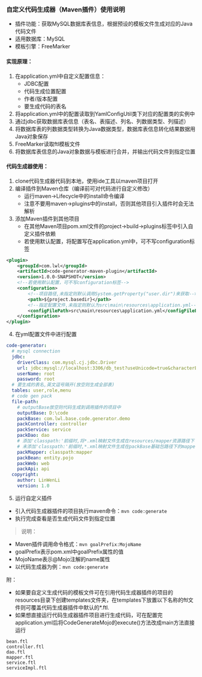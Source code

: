 ### 自定义代码生成器（Maven插件）使用说明
* 插件功能：获取MySQL数据库表信息，根据预设的模板文件生成对应的Java代码文件
* 适用数据库：MySQL
* 模板引擎：FreeMarker

#### 实现原理：
1. 在application.yml中自定义配置信息：
    * JDBC配置
    * 代码生成位置配置
    * 作者/版本配置
    * 要生成代码的表名
2. 将application.yml中的配置读取到YamlConfigUtil类下对应的配置类的实例中
3. 通过jdbc获取数据库表信息（表名、表描述、列名、列数据类型、列描述）
4. 将数据库表的列数据类型转换为Java数据类型，数据库表信息转化结果数据用Java对象保存
5. FreeMarker读取ftl模板文件
6. 将数据库表信息的Java对象数据与模板进行合并，并输出代码文件到指定位置

#### 代码生成器使用：
1. clone代码生成器代码到本地，使用ide工具以maven项目打开
2. 编译插件到Maven仓库（编译前可对代码进行自定义修改）
    * 运行maven->Lifecycle中的install命令编译
    * 注意不要用maven->plugins中的install，否则其他项目引入插件时会无法解析
3. 添加Maven插件到其他项目
    * 在其他Maven项目pom.xml文件的project->build->plugins标签中引入自定义插件依赖
    * 若使用默认配置，将配置写在application.yml中，可不写configuration标签
```xml
<plugin>
    <groupId>com.lwl</groupId>
    <artifactId>code-generator-maven-plugin</artifactId>
    <version>1.0.0-SNAPSHOT</version>
    <!--若使用默认配置，可不写configuration标签-->
    <configuration>
        <!--项目路径,未指定则默认调用System.getProperty("user.dir")来获取-->
        <path>${project.basedir}</path>
        <!--指定配置文件,未指定则默认为src\main\resources\application.yml-->
        <configFilePath>src\main\resources\application.yml</configFilePath>
    </configuration>
</plugin>
```
4. 在yml配置文件中进行配置
```yaml
code-generator:
  # mysql connection
  jdbc:
    driverClass: com.mysql.cj.jdbc.Driver
    url: jdbc:mysql://localhost:3306/db_test?useUnicode=true&characterEncoding=utf-8&allowMultiQueries=true
    userName: root
    password: root
  # 要生成的表名,英文逗号隔开(放空则生成全部表)
  tables: user,role,menu
  # code gen pack
  file-path:
    # outputBase放空则代码生成到调用插件的项目中
    outputBase: D:\code
    packBase: com.lwl.base.code.generator.demo
    packController: controller
    packService: service
    packDao: dao
    # 添加'classpath:'前缀时,将*.xml映射文件生成在resources/mapper资源路径下
    # 未添加'classpath:'前缀时,*.xml映射文件生成在packBase基础包路径下的mapper包中
    packMapper: classpath:mapper
    packBean: entity.pojo
    packWeb: web
    packApi: api
  copyright:
    author: LinWenLi
    version: 1.0
```
5. 运行自定义插件
- 引入代码生成器插件的项目执行maven命令：`mvn code:generate`
- 执行完成查看是否生成代码文件到指定位置

> 说明：
* Maven插件调用命令格式：`mvn goalPrefix:MojoName`
* goalPrefix表示pom.xml中goalPrefix属性的值
* MojoName表示@Mojo注解的name属性
* 以代码生成器为例：`mvn code:generate`

附：
* 如果要自定义生成代码的模板文件可在引用代码生成器插件的项目的resources目录下创建templates文件夹，在templates下放置以下名称的ftl文件则可覆盖代码生成器插件中默认的*.ftl.
* 如果想直接运行代码生成器插件项目进行生成代码，可在配置完application.yml后将CodeGenerateMojo的execute()方法改成main方法直接运行
```
bean.ftl
controller.ftl
dao.ftl
mapper.ftl
service.ftl
serviceImpl.ftl
```
